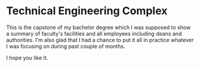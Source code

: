 # Technical Engineering Complex

This is the capstone of my bachelor degree which I was supposed to show a summary of faculty's
facilities and all employees including deans and authorities. I'm also glad that I had a chance to
put it all in practice whatever I was focusing on during past couple of months.

I hope you like it.